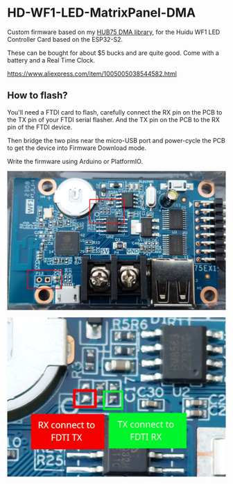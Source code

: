 # HD-WF1-LED-MatrixPanel-DMA
 Custom firmware based on my [HUB75 DMA library](https://github.com/mrfaptastic/ESP32-HUB75-MatrixPanel-DMA),  for the Huidu WF1 LED Controller Card based on the ESP32-S2.

 These can be bought for about $5 bucks and are quite good. Come with a battery and a Real Time Clock.
 
 https://www.aliexpress.com/item/1005005038544582.html 
 
 ## How to flash?
 
 You'll need a FTDI card to flash, carefully connect the RX pin on the PCB to the TX pin of your FTDI serial flasher. And the TX pin on the PCB to the RX pin of the FTDI device.
 
 Then bridge the two pins near the micro-USB port and power-cycle the PCB to get the device into Firmware Download mode.
 
 Write the firmware using Arduino or PlatformIO. 
 
 
 ![Key pins for flashing](wf1_pcb_pins_1.jpg)
 
 
 ![Other pins](wf1_pcb_pins_2.jpg)
